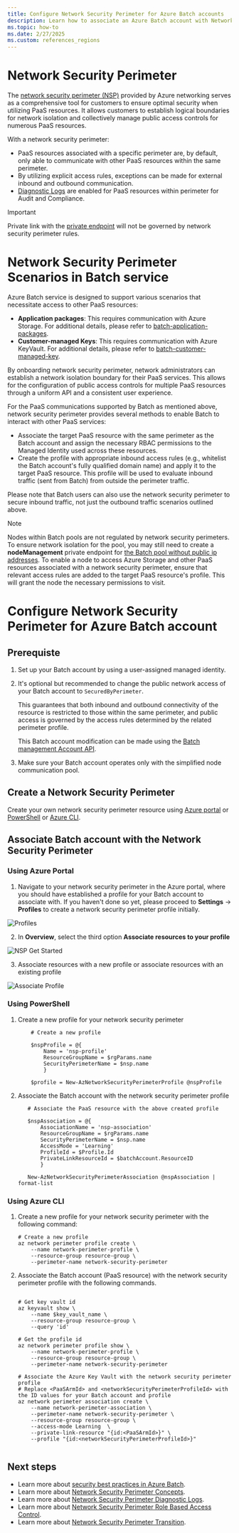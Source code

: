 ```yaml
---
title: Configure Network Security Perimeter for Azure Batch accounts
description: Learn how to associate an Azure Batch account with Network Seucirty Perimeter
ms.topic: how-to
ms.date: 2/27/2025
ms.custom: references_regions
---
```


# Network Security Perimeter

The [network security perimeter (NSP)](../private-link/network-security-perimeter-concepts.md) provided by Azure networking serves as a comprehensive tool for customers to ensure optimal security when utilizing PaaS resources. It allows customers to establish logical boundaries for network isolation and collectively manage public access controls for numerous PaaS resources.

With a network security perimeter:
  - PaaS resources associated with a specific perimeter are, by default, only able to communicate with other PaaS resources within the same perimeter.
  - By utilizing explicit access rules, exceptions can be made for external inbound and outbound communication.
  - [Diagnostic Logs](../private-link/network-security-perimeter-diagnostic-logs.md) are enabled for PaaS resources within perimeter for Audit and Compliance.

> [!IMPORTANT]
> Private link with the [private endpoint](../private-link/private-endpoint-overview.md) will not be governed by network security perimeter rules.

# Network Security Perimeter Scenarios in Batch service

Azure Batch service is designed to support various scenarios that necessitate access to other PaaS resources:

  - **Application packages**: This requires communication with Azure Storage. For additional details, please refer to [batch-application-packages](./batch-application-packages.md).
  - **Customer-managed Keys**: This requires communication with Azure KeyVault. For additional details, please refer to [batch-customer-managed-key](./batch-customer-managed-key.md).

By onboarding network security perimeter, network administrators can establish a network isolation boundary for their PaaS services. This allows for the configuration of public access controls for multiple PaaS resources through a uniform API and a consistent user experience.

For the PaaS communications supported by Batch as mentioned above, network security perimeter provides several methods to enable Batch to interact with other PaaS services:
  - Associate the target PaaS resource with the same perimeter as the Batch account and assign the necessary RBAC permissions to the Managed Identity used across these resources.
  - Create the profile with appropriate inbound access rules (e.g., whitelist the Batch account's fully qualified domain name) and apply it to the target PaaS resource. This profile will be used to evaluate inbound traffic (sent from Batch) from outside the perimeter traffic.

Please note that Batch users can also use the network security perimeter to secure inbound traffic, not just the outbound traffic scenarios outlined above.

> [!NOTE]
> Nodes within Batch pools are not regulated by network security perimeters. To ensure network isolation for the pool, you may still need to create a **nodeManagement** private endpoint for [the Batch pool without public ip addresses](./simplified-node-communication-pool-no-public-ip.md).
> To enable a node to access Azure Storage and other PaaS resources associated with a network security perimeter, ensure that relevant access rules are added to the target PaaS resource's profile. This will grant the node the necessary permissions to visit.

# Configure Network Security Perimeter for Azure Batch account

## Prerequiste

1. Set up your Batch account by using a user-assigned managed identity.
2. It's optional but recommended to change the public network access of your Batch account to `SecuredByPerimeter`.

    This guarantees that both inbound and outbound connectivity of the resource is restricted to those within the same perimeter, and public access is governed by the access rules determined by the related perimeter profile. 
    
    This Batch account modification can be made using the [Batch management Account API](https://learn.microsoft.com/en-us/rest/api/batchmanagement/batch-account/update?view=rest-batchmanagement-2024-07-01&tabs=HTTP#publicnetworkaccesstype).

3. Make sure your Batch account operates only with the simplified node communication pool.

## Create a Network Security Perimeter

Create your own network security perimeter resource using [Azure portal](../private-link/create-network-security-perimeter-portal.md) or [PowerShell](../private-link/create-network-security-perimeter-powershell.md) or [Azure CLI](../private-link/create-network-security-perimeter-cli.md).

## Associate Batch account with the Network Security Perimeter

### Using Azure Portal
1. Navigate to your network security perimeter in the Azure portal, where you should have established a profile for your Batch account to associate with. If you haven't done so yet, please proceed to **Settings** -> **Profiles** to create a network security perimeter profile initially.

![Profiles](./media/network-security-perimeter/create-profile.png)

2. In **Overview**, select the third option **Associate resources to your profile**

![NSP Get Started](./media/network-security-perimeter/nsp-get-started.png)

3. Associate resources with a new profile or associate resources with an existing profile

![Associate Profile](./media/network-security-perimeter/associate-profile.png)

### Using PowerShell
1. Create a new profile for your network security perimeter

    ```azurepowershell-interactive
        # Create a new profile
        
        $nspProfile = @{ 
            Name = 'nsp-profile' 
            ResourceGroupName = $rgParams.name 
            SecurityPerimeterName = $nsp.name 
            }
        
        $profile = New-AzNetworkSecurityPerimeterProfile @nspProfile
    ```

2. Associate the Batch account with the network security perimeter profile

     ```azurepowershell-interactive
        # Associate the PaaS resource with the above created profile
        
        $nspAssociation = @{ 
            AssociationName = 'nsp-association' 
            ResourceGroupName = $rgParams.name 
            SecurityPerimeterName = $nsp.name 
            AccessMode = 'Learning'  
            ProfileId = $Profile.Id 
            PrivateLinkResourceId = $batchAccount.ResourceID
            }
    
        New-AzNetworkSecurityPerimeterAssociation @nspAssociation | format-list
    ```

### Using Azure CLI

1. Create a new profile for your network security perimeter with the following command:

    ```azurecli-interactive
    # Create a new profile
    az network perimeter profile create \
        --name network-perimeter-profile \
        --resource-group resource-group \
        --perimeter-name network-security-perimeter

    ```

2. Associate the Batch account (PaaS resource) with the network security perimeter profile with the following commands. 

    ```azurecli-interactive
    
    # Get key vault id
    az keyvault show \
        --name $key_vault_name \
        --resource-group resource-group \
        --query 'id'
        
    # Get the profile id
    az network perimeter profile show \
        --name network-perimeter-profile \
        --resource-group resource-group \
        --perimeter-name network-security-perimeter
    
    # Associate the Azure Key Vault with the network security perimeter profile
    # Replace <PaaSArmId> and <networkSecurityPerimeterProfileId> with the ID values for your Batch account and profile
    az network perimeter association create \
        --name network-perimeter-association \
        --perimeter-name network-security-perimeter \
        --resource-group resource-group \
        --access-mode Learning  \
        --private-link-resource "{id:<PaaSArmId>}" \
        --profile "{id:<networkSecurityPerimeterProfileId>}"
        
    ```

## Next steps

- Learn more about [security best practices in Azure Batch](security-best-practices.md).
- Learn more about [Network Security Perimeter Concepts](../private-link/network-security-perimeter-concepts.md).
- Learn more about [Network Security Perimeter Diagnostic Logs](../private-link/network-security-perimeter-diagnostic-logs.md).
- Learn more about [Network Security Perimeter Role Based Access Control](../private-link/network-security-perimeter-role-based-access-control-requirements.md).
- Learn more about [Network Security Perimeter Transition](../private-link/network-security-perimeter-transition.md).